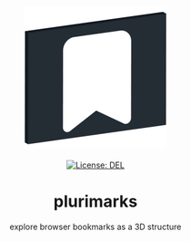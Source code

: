 <p align="center">
    <img src="https://raw.githubusercontent.com/plurid/plurimarks/master/about/identity/plurimarks-logo.png" height="250px">
    <br />
    <br />
    <a target="_blank" href="https://github.com/plurid/plurimarks/blob/master/LICENSE">
        <img src="https://img.shields.io/badge/license-DEL-blue.svg?colorB=1380C3&style=for-the-badge" alt="License: DEL">
    </a>
</p>



<h1
    align="center"
>
    plurimarks
</h1>

<p
    align="center"
>
    explore browser bookmarks as a 3D structure
</p>
